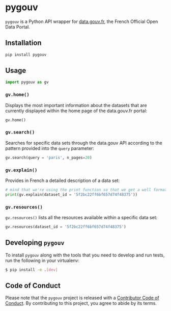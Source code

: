 # pygouv

`pygouv` is a Python API wrapper for [data.gouv.fr](https://www.data.gouv.fr/fr/), the French Official Open Data Portal.

## Installation

```python
pip install pygouv
```

## Usage

```python
import pygouv as gv

```

### `gv.home()`

Displays the most important information about the datasets that are currently displayed within the home page of the data.gouv.fr portal:

```python
gv.home()
```

### `gv.search()`

Searches for specific data sets through the data.gouv API according to the pattern provided into the `query` parameter:

```python
gv.search(query = 'paris', n_pages=20)
```

### `gv.explain()`

Provides in French a detailed description of a data set:

```python
# mind that we're using the print function so that we get a well formatted text
print(gv.explain(dataset_id = '5f2bc22ff6bf657d74f48375'))

```

### `gv.resources()`

`gv.resources()` lists all the resources available within a specific data set:

```python
gv.resources(dataset_id = '5f2bc22ff6bf657d74f48375')
```

## Developing `pygouv`

To install `pygouv` along with the tools that you need to develop and run tests, run the following in your virtualenv:

```bash
$ pip install -e .[dev]
```

## Code of Conduct

Please note that the `pygouv` project is released with a [Contributor Code of Conduct](https://contributor-covenant.org/version/2/0/CODE_OF_CONDUCT.html). By contributing to this project, you agree to abide by its terms.
